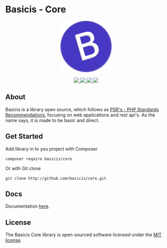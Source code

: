 
# Basicis - Core

<p align="center">
    <img width="160" src="storage/img/logo.png"/>
</p>

<p align="center">
    <a title="Latest stable Version" href="https://packagist.org/packages/basicis/core" >
        <img src="https://poser.pugx.org/basicis/core/version" />
    </a>
    <a title="Total Downloads" href="https://packagist.org/packages/basicis/core" >
        <img src="https://poser.pugx.org/basicis/core/downloads" />
    </a>
    <a title="Dependents" href="https://packagist.org/packages/basicis/core" >
        <img src="https://poser.pugx.org/basicis/core/dependents" />
    </a>
    <a title="MIT license" href="#License" >
        <img src="https://poser.pugx.org/basicis/core/license" />
    </a>
</p>


## About
Basicis is a library open source, which follows as [PSR's - PHP Standards Recommendations](https://www.php-fig.org/psr), focusing on web applications and rest api's.
As the name says, it is made to be basic and direct.

## Get Started

Add library in to you project with Composer
```
composer require basicis/core
```
Or with Git clone
```
git clone http://github.com/basicis/core.git
```

## Docs
Documentation [here](https://basicis.github.io/core/).

## License

The Basicis Core library is open-sourced software licensed under the [MIT license](https://opensource.org/licenses/MIT).
